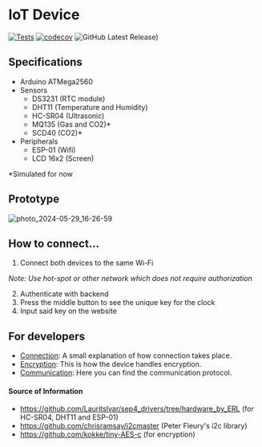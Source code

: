 # IoT Device

[![Tests](https://github.com/SEP4Y-S24/iot/actions/workflows/build.yaml/badge.svg)](https://github.com/SEP4Y-S24/iot/actions/workflows/build.yaml)
[![codecov](https://codecov.io/gh/SEP4Y-S24/iot/branch/main/graph/badge.svg?token=ZXVQMEAXOZ)](https://codecov.io/gh/SEP4Y-S24/iot)
![GitHub Latest Release)](https://img.shields.io/github/v/release/SEP4Y-S24/iot?logo=github)

## Specifications

- Arduino ATMega2560
- Sensors
  - DS3231 (RTC module)
  - DHT11 (Temperature and Humidity)
  - HC-SR04 (Ultrasonic)
  - MQ135 (Gas and CO2)*
  - SCD40 (CO2)*
- Peripherals 
  - ESP-01 (Wifi)
  - LCD 16x2 (Screen)

*Simulated for now

## Prototype 
![photo_2024-05-29_16-26-59](https://github.com/SEP4Y-S24/iot/assets/114725463/b3a906ec-1898-42b3-a3d4-dfaeff6712ee)

## How to connect...
1. Connect both devices to the same Wi-Fi
   
_Note: Use hot-spot or other network which does not require authorization_

2. Authenticate with backend 
3. Press the middle button to see the unique key for the clock
4. Input said key on the website


## For developers
- [Connection](./docs/connection.md): A small explanation of how connection takes place.
- [Encryption](./docs/encryption.md): This is how the device handles encryption.
- [Communication](./docs/communication.md): Here you can find the communication protocol.


#### Source of Information
- https://github.com/LauritsIvar/sep4_drivers/tree/hardware_by_ERL (for HC-SR04, DHT11 and ESP-01)
- https://github.com/chrisramsay/i2cmaster (Peter Fleury's i2c library)
- https://github.com/kokke/tiny-AES-c (for encryption)
